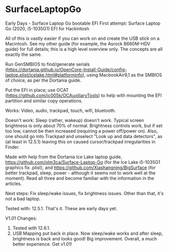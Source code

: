 # SurfaceLaptopGo
Early Days - Surface Laptop Go bootable EFI
First attempt: Surface Laptop Go (2020, i5-1035G1) EFI for Hackintosh

All of this is vastly easier if you can work on and create the USB stick on a Macintosh. See my other guide (for example, the Asrock B660M-HDV guide) for full details; this is a high level overview only. The concepts are all exactly the same.

Run GenSMBIOS to find/generate serials (https://dortania.github.io/OpenCore-Install-Guide/config-laptop.plist/icelake.html#platforminfo), using MacbookAir9,1 as the SMBIOS of choice, as per the Dortania guide.

Put the EFI in place; use OCAT (https://github.com/ic005k/OCAuxiliaryTools) to help with mounting the EFI partition and similar copy operations.

Works: Video, audio, trackpad, touch, wifi, bluetooth.

Doesn't work: Sleep (rather, wakeup) doesn't work. Typical screen brightness is only about 70% of normal.  Brightness controls work, but if set too low, cannot be then increased (requiring a power off/power on). Also, one should go into Trackpad and unselect "Look up and data detectors", as (at least in 12.5.1) leaving this on caused cursor/trackpad irregularities in Finder. 

Made with help from the Dortania Ice Lake laptop guide, https://github.com/olm3ca/Surface-Laptop-Go (for the Ice Lake i5-1035G1 graphics fix .plist), and https://github.com/Xiashangning/BigSurface (for better trackpad, sleep, power - although it seems not to work well at the moment).  Read all three and become familiar with the information in the articles. 

Next steps:  Fix sleep/wake issues, fix brightness issues.  Other than that, it's not a bad laptop. 

Tested with:  12.5.1.  That's it.  These are early days yet. 

V1.01 Changes: 
1.  Tested with 12.6.1.
2.  USB Mapping put back in place.  Now sleep/wake works and after sleep, brightness is back and looks good!  Big improvement. 
Overall,  a much better experience.  Get v1.01! 
